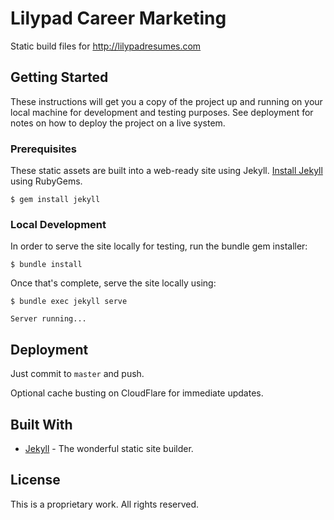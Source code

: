 # Lilypad Career Marketing

Static build files for http://lilypadresumes.com

## Getting Started

These instructions will get you a copy of the project up and running on your local machine for development and testing purposes. See deployment for notes on how to deploy the project on a live system.

### Prerequisites

These static assets are built into a web-ready site using Jekyll. [Install Jekyll](https://jekyllrb.com/docs/installation/) using RubyGems.

```
$ gem install jekyll
```

### Local Development

In order to serve the site locally for testing, run the bundle gem installer:

```
$ bundle install
```

Once that's complete, serve the site locally using:

```
$ bundle exec jekyll serve
```

`Server running...`

## Deployment

Just commit to `master` and push.

Optional cache busting on CloudFlare for immediate updates.

## Built With

* [Jekyll](httpa://jekyllrb.com/) - The wonderful static site builder.

## License

This is a proprietary work. All rights reserved.
